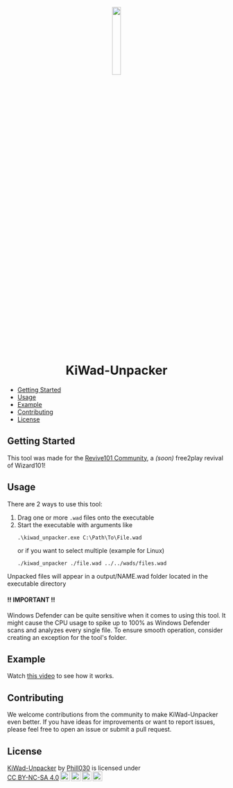 <p align="center">
  <img width="20%" src="https://github.com/Phill030/KiWad-Unpacker/assets/50775241/31904a6e-0026-4eb0-bcb5-0d65bf8f85a7"/>
</p>
<h1 align="center">KiWad-Unpacker</h1>

- [Getting Started](#getting-started)
- [Usage](#usage)
- [Example](#example)
- [Contributing](#contributing)
- [License](#license)

## Getting Started
This tool was made for the [Revive101 Community](https://discord.gg/sMFgyNRDDM), a *(soon)* free2play revival of Wizard101!

## Usage
There are 2 ways to use this tool:
1. Drag one or more `.wad` files onto the executable
2. Start the executable with arguments like
   ```shell
   .\kiwad_unpacker.exe C:\Path\To\File.wad
   ```
   or if you want to select multiple (example for Linux)
   ```sh
   ./kiwad_unpacker ./file.wad ../../wads/files.wad
   ```
Unpacked files will appear in a output/NAME.wad folder located in the executable directory
<br>

<h4>‼ IMPORTANT ‼</h4> Windows Defender can be quite sensitive when it comes to using this tool. It might cause the CPU usage to spike up to 100% as Windows Defender scans and analyzes every single file. To ensure smooth operation, consider creating an exception for the tool's folder.

## Example
Watch [this video](https://youtu.be/gTVdtxpe6hs) to see how it works.

## Contributing
We welcome contributions from the community to make KiWad-Unpacker even better. If you have ideas for improvements or want to report issues, please feel free to open an issue or submit a pull request.

## License
<p xmlns:cc="http://creativecommons.org/ns#" xmlns:dct="http://purl.org/dc/terms/"><a property="dct:title" rel="cc:attributionURL" href="https://github.com/Phill030/KiWad-Unpacker">KiWad-Unpacker</a> by <a rel="cc:attributionURL dct:creator" property="cc:attributionName" href="https://github.com/Phill030/">Phill030</a> is licensed under <a href="http://creativecommons.org/licenses/by-nc-sa/4.0/?ref=chooser-v1" target="_blank" rel="license noopener noreferrer" style="display:inline-block;">CC BY-NC-SA 4.0<img style="height:22px!important;margin-left:3px;vertical-align:text-bottom;" src="https://mirrors.creativecommons.org/presskit/icons/cc.svg?ref=chooser-v1"><img style="height:22px!important;margin-left:3px;vertical-align:text-bottom;" src="https://mirrors.creativecommons.org/presskit/icons/by.svg?ref=chooser-v1"><img style="height:22px!important;margin-left:3px;vertical-align:text-bottom;" src="https://mirrors.creativecommons.org/presskit/icons/nc.svg?ref=chooser-v1"><img style="height:22px!important;margin-left:3px;vertical-align:text-bottom;" src="https://mirrors.creativecommons.org/presskit/icons/sa.svg?ref=chooser-v1"></a></p>
